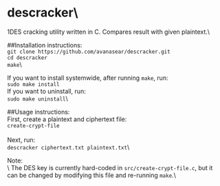 # descracker\
1DES cracking utility written in C. Compares result with given plaintext.\

##Installation instructions:\
`git clone https://github.com/avanasear/descracker.git`\
`cd descracker`\
`make`\

If you want to install systemwide, after running `make`, run:\
`sudo make install`\
If you want to uninstall, run:\
`sudo make uninstall`\

##Usage instructions:\
First, create a plaintext and ciphertext file:\
`create-crypt-file`\
\
Next, run:\
`descracker ciphertext.txt plaintext.txt`\

Note:\
\	The DES key is currently hard-coded in `src/create-crypt-file.c`, but it can be changed by modifying this file and re-running `make`.\
